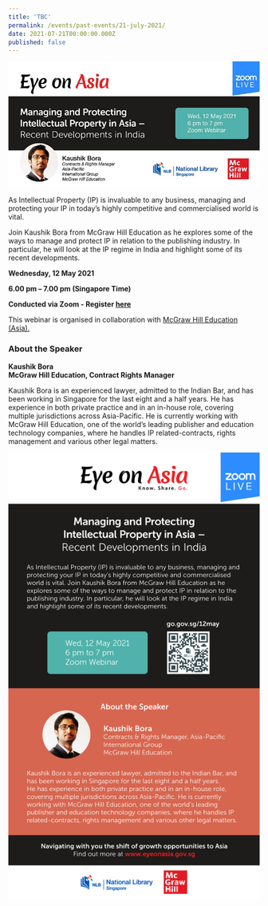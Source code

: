 ```yaml
---
title: 'TBC'
permalink: /events/past-events/21-july-2021/
date: 2021-07-21T00:00:00.000Z
published: false
---
```


<img src="\images\past-events\12-May-2021\EOA page banner.jpg" style="width:1000px;" />

As Intellectual Property (IP) is invaluable to any business, managing and protecting your IP in today’s highly competitive and commercialised world is vital.

Join Kaushik Bora from McGraw Hill Education as he explores some of the ways to manage and protect IP in relation to the publishing industry. In particular, he will look at the IP regime in India and highlight some of its recent developments.

**Wednesday, 12 May 2021**

**6.00 pm – 7.00 pm (Singapore Time)**

**Conducted via Zoom  - Register <a href="https://www.eventbrite.sg/e/eye-on-asia-managing-and-protecting-intellectual-property-in-asia-registration-147924140085" target="_blank">here</a>**

This webinar is organised in collaboration with <a href="https://www.mheducation.com.sg/" target="_blank">McGraw Hill Education (Asia).</a>


### **About the Speaker**

**Kaushik Bora**<br>
**McGraw Hill Education, Contract Rights Manager**

Kaushik Bora is an experienced lawyer, admitted to the Indian Bar, and has been working in Singapore for the last eight and a half years. He has experience in both private practice and in an in-house role, covering multiple jurisdictions across Asia-Pacific. He is currently working with McGraw Hill Education, one of the world’s leading publisher and education technology companies, where he handles IP related-contracts, rights management and various other legal matters.

<!--##### **Watch the full programme:**

<div class="bp-youtube">
<iframe width="560" height="315" src="https://www.youtube.com/embed/________" frameborder="0" allow="accelerometer; autoplay; encrypted-media; gyroscope; picture-in-picture" allowfullscreen></iframe>
</div>
-->

<a href="https://www.eventbrite.sg/e/eye-on-asia-managing-and-protecting-intellectual-property-in-asia-registration-147924140085"  target="_blank"><img src="\images\past-events\12-May-2021\EOA eDM 12 May 2021.jpg" style="width:800px;" /></a>

